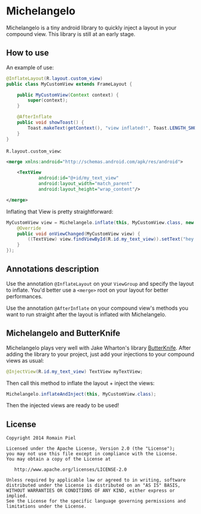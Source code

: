 # Michelangelo

Michelangelo is a tiny android library to quickly inject a layout in your compound view.
This library is still at an early stage.

## How to use
An example of use:

```java
@InflateLayout(R.layout.custom_view)
public class MyCustomView extends FrameLayout {

    public MyCustomView(Context context) {
        super(context);
    }

    @AfterInflate
    public void showToast() {
        Toast.makeText(getContext(), "view inflated!", Toast.LENGTH_SHORT).show();
    }
}
```

`R.layout.custom_view`:
```xml
<merge xmlns:android="http://schemas.android.com/apk/res/android">

    <TextView
            android:id="@+id/my_text_view"
            android:layout_width="match_parent"
            android:layout_height="wrap_content"/>

</merge>
```

Inflating that View is pretty straightforward:
```java
MyCustomView view = Michelangelo.inflate(this, MyCustomView.class, new OnViewChangedListener<MyCustomView>() {
    @Override
    public void onViewChanged(MyCustomView view) {
        ((TextView) view.findViewById(R.id.my_text_view)).setText("hey!");
    }
});
```

## Annotations description

Use the annotation `@InflateLayout` on your `ViewGroup` and specify the layout to inflate. You'd better use a `<merge>` root on your layout for better performances.

Use the annotation `@AfterInflate` on your compound view's methods you want to run straight after the layout is inflated with Michelangelo.

## Michelangelo and ButterKnife

Michelangelo plays very well with Jake Wharton's library [ButterKnife](https://github.com/JakeWharton/butterknife).
After adding the library to your project, just add your injections to your compound views as usual:

```java
@InjectView(R.id.my_text_view) TextView myTextView;
```

Then call this method to inflate the layout + inject the views:
```java
Michelangelo.inflateAndInject(this, MyCustomView.class);
```

Then the injected views are ready to be used!

## License
```
Copyright 2014 Romain Piel

Licensed under the Apache License, Version 2.0 (the "License");
you may not use this file except in compliance with the License.
You may obtain a copy of the License at

   http://www.apache.org/licenses/LICENSE-2.0

Unless required by applicable law or agreed to in writing, software
distributed under the License is distributed on an "AS IS" BASIS,
WITHOUT WARRANTIES OR CONDITIONS OF ANY KIND, either express or implied.
See the License for the specific language governing permissions and
limitations under the License.
```